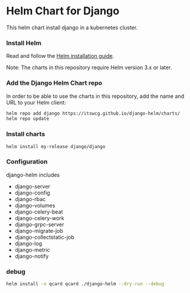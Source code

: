 # Helm Chart for Django
This helm chart install django in a kubernetes cluster.

### Install Helm
Read and follow the [Helm installation guide](https://helm.sh/docs/intro/install/).

Note: The charts in this repository require Helm version 3.x or later.

### Add the Django Helm Chart repo
In order to be able to use the charts in this repository, add the name and URL to your Helm client:
```bash
helm repo add django https://itswcg.github.io/django-helm/charts/
helm repo update
```

### Install charts
```bash
helm install my-release django/django
```

### Configuration
django-helm includes

* django-server
* django-config
* django-rbac
* django-volumes
* django-celery-beat
* django-celery-work
* django-grpc-server
* django-migrate-job
* django-collectstatic-job
* django-log
* django-metric
* django-notify

### debug
```bash
helm install -n qcard qcard ./django-helm --dry-run --debug
```
